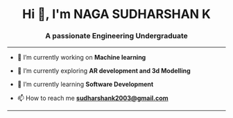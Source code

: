 <h1 align="center">Hi 👋, I'm NAGA SUDHARSHAN K</h1>
<h3 align="center">A passionate Engineering Undergraduate</h3>

<hr>

- 🔭 I’m currently working on **Machine learning**

- 🥽 I’m currently exploring **AR development and 3d Modelling**

- 🌱 I’m currently learning **Software Development**

- 📫 How to reach me **sudharshank2003@gmail.com**

<hr>
